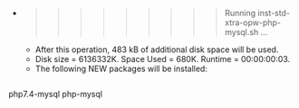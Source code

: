* >>>>>>>>> Running inst-std-xtra-opw-php-mysql.sh ...
  * After this operation, 483 kB of additional disk space will be used.
  * Disk size = 6136332K. Space Used = 680K. Runtime = 00:00:00:03.
  * The following NEW packages will be installed:
  ```bash
php7.4-mysql php-mysql
  ```
